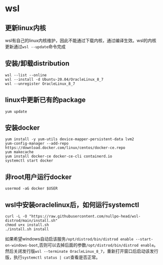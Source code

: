 # wsl

## 更新linux内核

wsl有自己的linux内核维护，因此不能通过下载内核，通过编译生效。wsl的内核更新通过`wsl --update`命令完成

## 安装/卸载distribution

```shell
wsl --list --online
wsl --install -d Ubuntu-20.04/OracleLinux_8_7
wsl --unregister OracleLinux_8_7
```

## linux中更新已有的package

```shell
yum update
```

## 安装docker

```shell
yum install -y yum-utils device-mapper-persistent-data lvm2
yum-config-manager --add-repo https://download.docker.com/linux/centos/docker-ce.repo
yum makecache
yum install docker-ce docker-ce-cli containerd.io
systemctl start docker
```

## 非root用户运行docker

```shell
usermod -aG docker $USER
```

## wsl中安装oraclelinux后，如何运行systemctl

```shell
curl -L -O "https://raw.githubusercontent.com/nullpo-head/wsl-distrod/main/install.sh"
chmod u+x install.sh
./install.sh install
```

如果希望windows自动启该服务`/opt/distrod/bin/distrod enable --start-on-windows-boot`,否则可以去掉后面的参数`/opt/distrod/bin/distrod enable`。然后关闭发行版`wsl --terminate OracleLinux_8_7`，重新打开窗口后启动该发行版，执行`systemctl status | cat`查看是否正常。
